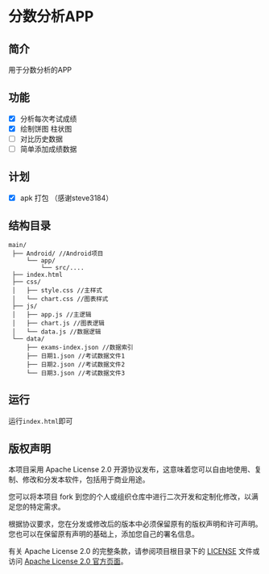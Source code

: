 ﻿# 分数分析APP

## 简介

用于分数分析的APP

## 功能

- [x] 分析每次考试成绩
- [x] 绘制饼图 柱状图
- [ ] 对比历史数据
- [ ] 简单添加成绩数据
## 计划
- [x] apk 打包 （感谢steve3184）

## 结构目录
```
main/
 ├── Android/ //Android项目
     └── app/
         └── src/....
 ├── index.html
 ├── css/
 │   ├── style.css //主样式
 │   └── chart.css //图表样式
 ├── js/
 │   ├── app.js //主逻辑
 │   ├── chart.js //图表逻辑
 │   └── data.js //数据逻辑
 └── data/
     ├── exams-index.json //数据索引
     ├── 日期1.json //考试数据文件1
     ├── 日期2.json //考试数据文件2
     └── 日期3.json //考试数据文件3
```
## 运行
运行`index.html`即可

## 版权声明

本项目采用 Apache License 2.0 开源协议发布，这意味着您可以自由地使用、复制、修改和分发本软件，包括用于商业用途。

您可以将本项目 fork 到您的个人或组织仓库中进行二次开发和定制化修改，以满足您的特定需求。

根据协议要求，您在分发或修改后的版本中必须保留原有的版权声明和许可声明。您也可以在保留原有声明的基础上，添加您自己的署名信息。

有关 Apache License 2.0 的完整条款，请参阅项目根目录下的 [LICENSE](LICENSE) 文件或访问 [Apache License 2.0 官方页面](https://www.apache.org/licenses/LICENSE-2.0)。